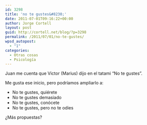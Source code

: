 ```yaml
---
id: 3298
title: 'no te gustes&#8230;'
date: 2011-07-01T09:16:22+00:00
author: Jorge Cortell
layout: post
guid: http://cortell.net/blog/?p=3298
permalink: /2011/07/01/no-te-gustes/
wpsd_autopost:
  - "1"
categories:
  - Otras cosas
  - Psicología
---
```

Juan me cuenta que Victor (Marius) dijo en el tatami &#8220;No te gustes&#8221;.
  
Me gusta ese inicio, pero podríamos ampliarlo a:

  * No te gustes, quiérete
  * No te gustes demasiado
  * No te gustes, conócete
  * No te gustes, pero no te odies

¿Más propuestas?